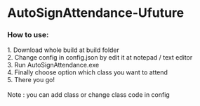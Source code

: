 # AutoSignAttendance-Ufuture

<h3>How to use:</h3>
1. Download whole build at build folder </br>
2. Change config in config.json by edit it at notepad / text editor</br>
3. Run AutoSignAttendance.exe</br>
4. Finally choose option which class you want to attend </br>
5. There you go!</br>
</br>
Note : you can add class or change class code in config</br>
